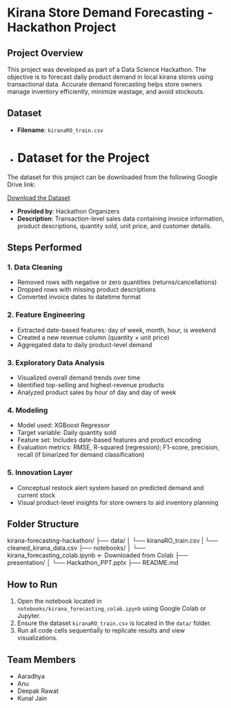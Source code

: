 # Kirana Store Demand Forecasting - Hackathon Project

## Project Overview
This project was developed as part of a Data Science Hackathon. The objective is to forecast daily product demand in local kirana stores using transactional data. Accurate demand forecasting helps store owners manage inventory efficiently, minimize wastage, and avoid stockouts.

## Dataset
- **Filename**: `kiranaRO_train.csv`
- # Dataset for the Project
The dataset for this project can be downloaded from the following Google Drive link:

[Download the Dataset](https://drive.google.com/file/d/1cwvnsBzCYTNkrhgFLDxObqHS8-jUPfPk/view?usp=sharing)
- **Provided by**: Hackathon Organizers
- **Description**: Transaction-level sales data containing invoice information, product descriptions, quantity sold, unit price, and customer details.

## Steps Performed

### 1. Data Cleaning
- Removed rows with negative or zero quantities (returns/cancellations)
- Dropped rows with missing product descriptions
- Converted invoice dates to datetime format

### 2. Feature Engineering
- Extracted date-based features: day of week, month, hour, is weekend
- Created a new revenue column (quantity × unit price)
- Aggregated data to daily product-level demand

### 3. Exploratory Data Analysis
- Visualized overall demand trends over time
- Identified top-selling and highest-revenue products
- Analyzed product sales by hour of day and day of week

### 4. Modeling
- Model used: XGBoost Regressor
- Target variable: Daily quantity sold
- Feature set: Includes date-based features and product encoding
- Evaluation metrics: RMSE, R-squared (regression); F1-score, precision, recall (if binarized for demand classification)

### 5. Innovation Layer
- Conceptual restock alert system based on predicted demand and current stock
- Visual product-level insights for store owners to aid inventory planning

## Folder Structure
kirana-forecasting-hackathon/
├── data/
│   └── kiranaRO_train.csv
|   └── cleaned_kirana_data.csv
├── notebooks/
│   └── kirana_forecasting_colab.ipynb  ← Downloaded from Colab
├── presentation/
│   └── Hackathon_PPT.pptx
├── README.md

## How to Run
1. Open the notebook located in `notebooks/kirana_forecasting_colab.ipynb` using Google Colab or Jupyter.
2. Ensure the dataset `kiranaRO_train.csv` is located in the `data/` folder.
3. Run all code cells sequentially to replicate results and view visualizations.

## Team Members
- Aaradhya
- Anu
- Deepak Rawat
- Kunal Jain

